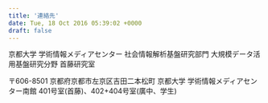 ```yaml
---
title: '連絡先'
date: Tue, 18 Oct 2016 05:39:02 +0000
draft: false
---
```


京都大学 学術情報メディアセンター 社会情報解析基盤研究部門 大規模データ活用基盤研究分野 首藤研究室

〒606-8501 京都府京都市左京区吉田二本松町
京都大学 学術情報メディアセンター南館 401号室(首藤)、402+404号室(廣中、学生)

